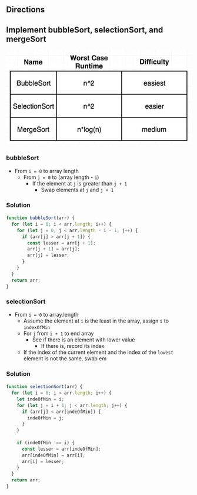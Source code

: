 ## Directions

## Implement bubbleSort, selectionSort, and mergeSort

<img src="./sorting.jpg" alt="Sorting Algorithms" />

### bubbleSort

- From `i = 0` to array length
  - From `j = 0` to (array length - `i`)
    - If the element at `j` is greater than `j + 1`
      - Swap elements at `j` and `j + 1`

### Solution

```js
function bubbleSort(arr) {
  for (let i = 0; i < arr.length; i++) {
    for (let j = 0; j < arr.length - i - 1; j++) {
      if (arr[j] > arr[j + 1]) {
        const lesser = arr[j + 1];
        arr[j + 1] = arr[j];
        arr[j] = lesser;
      }
    }
  }
  return arr;
}
```

### selectionSort

- From `i = 0` to array.length
  - Assume the element at `i` is the least in the array, assign `i` to `indexOfMin`
  - For `j` from `i + 1` to end array
    - See if there is an element with lower value
      - If there is, record its index
  - If the index of the current element and the index of the `lowest` element is not the same, swap em

### Solution

```js
function selectionSort(arr) {
  for (let i = 0; i < arr.length; i++) {
    let indeOfMin = i;
    for (let j = i + 1; j < arr.length; j++) {
      if (arr[j] < arr[indeOfMin]) {
        indeOfMin = j;
      }
    }

    if (indeOfMin !== i) {
      const lesser = arr[indeOfMin];
      arr[indeOfMin] = arr[i];
      arr[i] = lesser;
    }
  }
  return arr;
}
```
